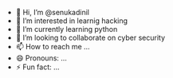 - 👋 Hi, I’m @senukadinil
- 👀 I’m interested in learnig hacking
- 🌱 I’m currently learning python
- 💞️ I’m looking to collaborate on cyber security 
- 📫 How to reach me ...      
- 😄 Pronouns: ...
- ⚡ Fun fact: ...

<!---
senukadinil/senukadinil is a ✨ special ✨ repository because its `README.md` (this file) appears on your GitHub profile.
You can click the Preview link to take a look at your changes.
--->
